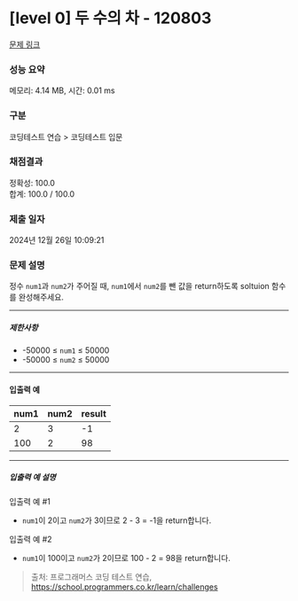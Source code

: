# [level 0] 두 수의 차 - 120803 

[문제 링크](https://school.programmers.co.kr/learn/courses/30/lessons/120803) 

### 성능 요약

메모리: 4.14 MB, 시간: 0.01 ms

### 구분

코딩테스트 연습 > 코딩테스트 입문

### 채점결과

정확성: 100.0<br/>합계: 100.0 / 100.0

### 제출 일자

2024년 12월 26일 10:09:21

### 문제 설명

<p>정수 <code>num1</code>과 <code>num2</code>가 주어질 때, <code>num1</code>에서&nbsp;<code>num2</code>를 뺀 값을 return하도록 soltuion 함수를 완성해주세요.</p>

<hr>

<h5>제한사항</h5>

<ul>
<li>-50000 ≤ <code>num1</code> ≤ 50000</li>
<li>-50000 ≤ <code>num2</code> ≤ 50000</li>
</ul>

<hr>

<h4>입출력 예</h4>
<table class="table">
        <thead><tr>
<th>num1</th>
<th>num2</th>
<th>result</th>
</tr>
</thead>
        <tbody><tr>
<td>2</td>
<td>3</td>
<td>-1</td>
</tr>
<tr>
<td>100</td>
<td>2</td>
<td>98</td>
</tr>
</tbody>
      </table>
<hr>

<h5>입출력 예 설명</h5>

<p>입출력 예 #1</p>

<ul>
<li><code>num1</code>이 2이고 <code>num2</code>가 3이므로 2 - 3 = -1을 return합니다.</li>
</ul>

<p>입출력 예 #2</p>

<ul>
<li><code>num1</code>이 100이고 <code>num2</code>가 2이므로 100 - 2 = 98을 return합니다.</li>
</ul>


> 출처: 프로그래머스 코딩 테스트 연습, https://school.programmers.co.kr/learn/challenges